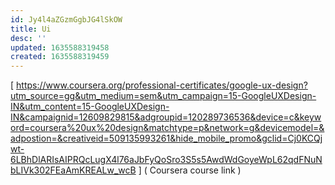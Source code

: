 ```yaml
---
id: Jy4l4aZGzmGgbJG4lSkOW
title: Ui
desc: ''
updated: 1635588319458
created: 1635588319459
---
```

[
https://www.coursera.org/professional-certificates/google-ux-design?utm_source=gg&utm_medium=sem&utm_campaign=15-GoogleUXDesign-IN&utm_content=15-GoogleUXDesign-IN&campaignid=12609829815&adgroupid=120289736536&device=c&keyword=coursera%20ux%20design&matchtype=p&network=g&devicemodel=&adpostion=&creativeid=509135993261&hide_mobile_promo&gclid=Cj0KCQjwt-6LBhDlARIsAIPRQcLugX4l76aJbFyQoSro3S5s5AwdWdGoyeWpL62qdFNuNbLIVk302FEaAmKREALw_wcB
]
(
Coursera course link
)
